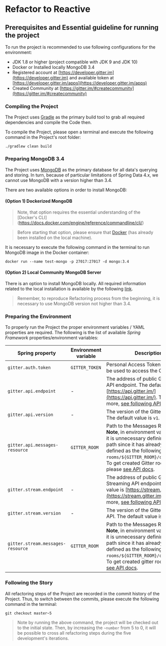 # Refactor to Reactive

## Prerequisites and Essential guideline for running the project

To run the project is recommended to use following configurations for the environment:

* JDK 1.8 or higher (project compatible with JDK 9 and JDK 10)
* Docker or Installed locally MongoDB 3.4
* Registered account at [https://developer.gitter.im](https://developer.gitter.im) and available token at [https://developer.gitter.im/apps](https://developer.gitter.im/apps)
* Created Community at [https://gitter.im/#createcommunity](https://gitter.im/#createcommunity)


### Compiling the Project 

The Project uses [Gradle](https://gradle.org/) as the primary build tool to grab all required dependencies and compile the Code then.

To compile the Project, please open a terminal and execute the following command in the Project's root folder:

``` SH
./gradlew clean build
```

### Preparing MongoDB 3.4

The Project uses [MongoDB](https://www.mongodb.com/) as the primary database for all data's querying and storing. In turn, because of particular limitations of Spring Data 4.x, we cannot use MongoDB with a version higher than 3.4.

There are two available options in order to install MongoDB: 

#### (Option 1) Dockerized MongoDB

> Note, that option requires the essential understanding of the [Docker's CLI] (https://docs.docker.com/engine/reference/commandline/cli/)

> Before starting that option, please ensure that [Docker](https://docs.docker.com/install/) (has already been installed on the local machine).

It is necessary to execute the following command in the terminal to run MongoDB image in the Docker container:  

``` SH
docker run --name test-mongo -p 27017:27017 -d mongo:3.4
```

#### (Option 2) Local Community MongoDB Server

There is an option to install MongoDB locally. All required information related to the local installation is available by the following [link](https://www.mongodb.com/download-center?jmp=nav#community).

> Remember, to reproduce Refactoring process from the beginning, it is necessary to use MongoDB version not higher than 3.4.

### Preparing the Environment

To properly run the Project the proper environment variables / YAML properties are required. The following is the list of available *Spring Framework* properties/environment variables: 

| Spring property | Environment variable | Description |
| --------------- | -------------------- | ----------- |
| `gitter.auth.token` | `GITTER_TOKEN` | Personal Access Token which can be used to access the Gitter API. | 
| `gitter.api.endpoint` | - | The address of public Gitter REST API endpoint. The default value is [https://api.gitter.im/](https://api.gitter.im/). To learn more, [see following API docs](https://developer.gitter.im/docs/rest-api) |
| `gitter.api.version` | - | The version of the Gitter REST API. The default value is `v1`. |
| `gitter.api.messages-resource` | `GITTER_ROOM` | Path to the Messages Resource. **Note**, in environment variable case, it is unnecessary defining the whole path since it has already been defined as the following: `rooms/${GITTER_ROOM}/chatMessages`. To get created Gitter room id, please [see API docs](https://developer.gitter.im/docs/rooms-resource#list-rooms). |
| `gitter.stream.endpoint` | - | The address of public Gitter Streaming API endpoint. The default value is [https://stream.gitter.im/](https://stream.gitter.im/). To learn more, [see following API docs](https://developer.gitter.im/docs/streaming-api)  |
| `gitter.stream.version` | - | The version of the Gitter Streaming API. The default value is `v1`. |
| `gitter.stream.messages-resource` | `GITTER_ROOM` | Path to the Messages Resource. **Note**, in environment variable case, it is unnecessary defining the whole path since it has already been defined as the following: `rooms/${GITTER_ROOM}/chatMessages`. To get created gitter room id, please [see API docs](https://developer.gitter.im/docs/rooms-resource#list-rooms). |

### Following the Story

All refactoring steps of the Project are recorded in the commit history of the Project.  Thus, to switch between the commits, please execute the following command in the terminal: 

``` SH
git checkout master~5
```

> Note by running the above command, the project will be checked out to the initial state. Then, by increasing the `~number` from 5 to 0, it will be possible to cross all refactoring steps during the five development's iterations.
